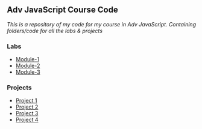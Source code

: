 ## Adv JavaScript Course Code
*This is a repository of my code for my course in Adv JavaScript. 
Containing folders/code for all the labs & projects*


### Labs
- [Module-1](Labs/Module-1)
- [Module-2](Labs/Module-2)
- [Module-3](Labs/Module-3)

### Projects
- [Project 1](Projects/Project-1)
- [Project 2](Projects/Project-2)
- [Project 3](Projects/Project-3)
- [Project 4](Projects/Project-4)
